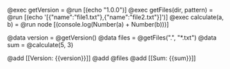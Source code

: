 @exec getVersion = @run [(echo "1.0.0")]
@exec getFiles(dir, pattern) = @run [(echo '[{"name":"file1.txt"},{"name":"file2.txt"}]')]
@exec calculate(a, b) = @run node [(console.log(Number(a) + Number(b)))]

@data version = @getVersion()
@data files = @getFiles(".", "*.txt")
@data sum = @calculate(5, 3)

@add [[Version: {{version}}]]
@add @files
@add [[Sum: {{sum}}]]